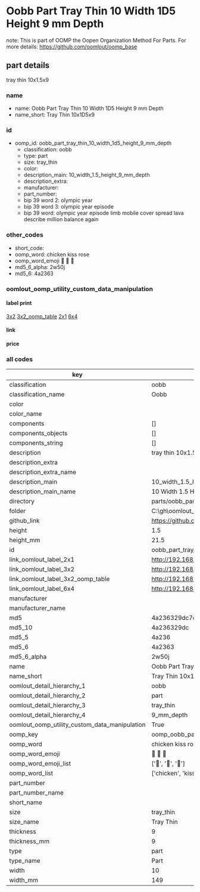 # Oobb Part Tray Thin 10 Width 1D5 Height 9 mm Depth  

note: This is part of OOMP the Oopen Organization Method For Parts. For more details: https://github.com/oomlout/oomp_base

##  part details
  



tray thin 10x1.5x9



### name
* name: Oobb Part Tray Thin 10 Width 1D5 Height 9 mm Depth
* name_short: Tray Thin 10x1D5x9 
### id
* oomp_id: oobb_part_tray_thin_10_width_1d5_height_9_mm_depth
  * classification: oobb
  * type: part
  * size: tray_thin
  * color: 
  * description_main: 10_width_1.5_height_9_mm_depth
  * description_extra: 
  * manufacturer: 
  * part_number: 
  * bip 39 word 2: olympic year
  * bip 39 word 3: olympic year episode
  * bip 39 word: olympic year episode limb mobile cover spread lava describe million balance again

### other_codes
* short_code: 
* oomp_word: chicken kiss rose
* oomp_word_emoji :chicken: :kiss: :rose:
* md5_6_alpha: 2w50j
* md5_6: 4a2363






### oomlout_oomp_utility_custom_data_manipulation
#### label print
[3x2](http://192.168.1.245:1112/?label=oomp%202w50j)
[3x2_oomp_table](http://192.168.1.108:1112/?label=oomp%202w50j)
[2x1](http://192.168.1.242:1112/?label=oomp%202w50j)
[6x4](http://192.168.1.55:1112/?label=oomp%202w50j)    

#### link

                              

#### price







### all codes 
| key | value |  
| --- | --- |  
| classification | oobb |  
| classification_name | Oobb |  
| color |  |  
| color_name |  |  
| components | [] |  
| components_objects | [] |  
| components_string | [] |  
| description | tray thin 10x1.5x9 |  
| description_extra |  |  
| description_extra_name |  |  
| description_main | 10_width_1.5_height_9_mm_depth |  
| description_main_name | 10 Width 1.5 Height 9 mm Depth |  
| directory | parts/oobb_part_tray_thin_10_width_1d5_height_9_mm_depth |  
| folder | C:\gh\oomlout_oobb_version_4_generated_parts\parts\oobb_part_tray_thin_10_width_1d5_height_9_mm_depth |  
| github_link | https://github.com/oomlout/oomlout_oomp_part_src/tree/main/parts/oobb_part_tray_thin_10_width_1d5_height_9_mm_depth |  
| height | 1.5 |  
| height_mm | 21.5 |  
| id | oobb_part_tray_thin_10_width_1d5_height_9_mm_depth |  
| link_oomlout_label_2x1 | http://192.168.1.242:1112/?label=oomp%202w50j |  
| link_oomlout_label_3x2 | http://192.168.1.245:1112/?label=oomp%202w50j |  
| link_oomlout_label_3x2_oomp_table | http://192.168.1.108:1112/?label=oomp%202w50j |  
| link_oomlout_label_6x4 | http://192.168.1.55:1112/?label=oomp%202w50j |  
| manufacturer |  |  
| manufacturer_name |  |  
| md5 | 4a236329dc7dda60c647381c97ffbcd2 |  
| md5_10 | 4a236329dc |  
| md5_5 | 4a236 |  
| md5_6 | 4a2363 |  
| md5_6_alpha | 2w50j |  
| name | Oobb Part Tray Thin 10 Width 1D5 Height 9 mm Depth |  
| name_short | Tray Thin 10x1D5x9  |  
| oomlout_detail_hierarchy_1 | oobb |  
| oomlout_detail_hierarchy_2 | part |  
| oomlout_detail_hierarchy_3 | tray_thin |  
| oomlout_detail_hierarchy_4 | 9_mm_depth |  
| oomlout_oomp_utility_custom_data_manipulation | True |  
| oomp_key | oomp_oobb_part_tray_thin_10_width_1d5_height_9_mm_depth |  
| oomp_word | chicken kiss rose |  
| oomp_word_emoji | :chicken: :kiss: :rose: |  
| oomp_word_emoji_list | [':chicken:', ':kiss:', ':rose:'] |  
| oomp_word_list | ['chicken', 'kiss', 'rose'] |  
| part_number |  |  
| part_number_name |  |  
| short_name |  |  
| size | tray_thin |  
| size_name | Tray Thin |  
| thickness | 9 |  
| thickness_mm | 9 |  
| type | part |  
| type_name | Part |  
| width | 10 |  
| width_mm | 149 |  
